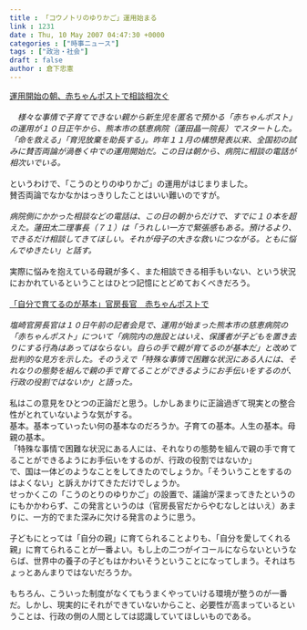 ```yaml
---
title : 「コウノトリのゆりかご」運用始まる
link : 1231
date : Thu, 10 May 2007 04:47:30 +0000
categories : ["時事ニュース"]
tags : ["政治・社会"]
draft : false
author : 倉下忠憲
---
```


<A HREF="http://www.asahi.com/national/update/0510/SEB200705100002.html" TARGET="_blank">運用開始の朝、赤ちゃんポストで相談相次ぐ</A><BR><BR><I>　様々な事情で子育てできない親から新生児を匿名で預かる「赤ちゃんポスト」の運用が１０日正午から、熊本市の慈恵病院（蓮田晶一院長）でスタートした。「命を救える」「育児放棄を助長する」。昨年１１月の構想発表以来、全国初の試みに賛否両論が渦巻く中での運用開始だ。この日は朝から、病院に相談の電話が相次いでいる。</I><BR><BR>というわけで、「こうのとりのゆりかご」の運用がはじまりました。<BR>賛否両論でなかなかはっきりしたことはいい難いのですが。<BR><BR><I>病院側にかかった相談などの電話は、この日の朝からだけで、すでに１０本を超えた。蓮田太二理事長（７１）は「うれしい一方で緊張感もある。預けるより、できるだけ相談してきてほしい。それが母子の大きな救いにつながる。ともに悩んでゆきたい」と話す。 </I><BR><BR>実際に悩みを抱えている母親が多く、また相談できる相手もいない、という状況におかれているということはひとつ記憶にとどめておくべきだろう。<BR><BR><A HREF="http://www.asahi.com/national/update/0510/TKY200705100125.html" TARGET="_blank">「自分で育てるのが基本」官房長官　赤ちゃんポストで</A><BR><BR><I>塩崎官房長官は１０日午前の記者会見で、運用が始まった熊本市の慈恵病院の「赤ちゃんポスト」について「病院内の施設とはいえ、保護者が子どもを置き去りにする行為はあってはならない。自らの手で親が育てるのが基本だ」と改めて批判的な見方を示した。そのうえで「特殊な事情で困難な状況にある人には、それなりの態勢を組んで親の手で育てることができるようにお手伝いをするのが、行政の役割ではないか」と語った。 </I><BR><BR>私はこの意見をひとつの正論だと思う。しかしあまりに正論過ぎて現実との整合性がとれていないような気がする。<BR>基本。基本っていったい何の基本なのだろうか。子育ての基本。人生の基本。母親の基本。<BR>「特殊な事情で困難な状況にある人には、それなりの態勢を組んで親の手で育てることができるようにお手伝いをするのが、行政の役割ではないか」<BR>で、国は一体どのようなことをしてきたのでしょうか。「そういうことをするのはよくない」と訴えかけてきただけでしょうか。<BR>せっかくこの「こうのとりのゆりかご」の設置で、議論が深まってきたというのにもかかわらず、この発言というのは（官房長官だからやむなしとはいえ）あまりに、一方的でまた深みに欠ける発言のように思う。<BR><BR>子どもにとっては「自分の親」に育てられることよりも、「自分を愛してくれる親」に育てられることが一番よい。もし上の二つがイコールにならないというならば、世界中の養子の子どもはかわいそうということになってしまう。それはちょっとあんまりではないだろうか。<BR><BR>もちろん、こういった制度がなくてもうまくやっていける環境が整うのが一番だ。しかし、現実的にそれができていないからこと、必要性が高まっているということは、行政の側の人間としては認識していてほしいものである。<BR><BR><BR><BR><br><br>
